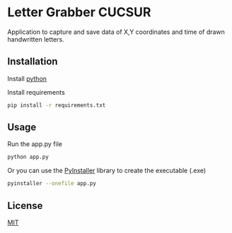 # Letter Grabber CUCSUR
Application to capture and save data of X,Y coordinates and time of drawn handwritten letters.

## Installation

Install [python](https://www.python.org/)

Install requirements
```bash
pip install -r requirements.txt
```

## Usage
Run the app.py file
```bash
python app.py
```
Or you can use the [PyInstaller](https://pypi.org/project/pyinstaller/) library to create the executable (.exe)
```bash
pyinstaller --onefile app.py
```

## License

[MIT](https://choosealicense.com/licenses/mit/)
